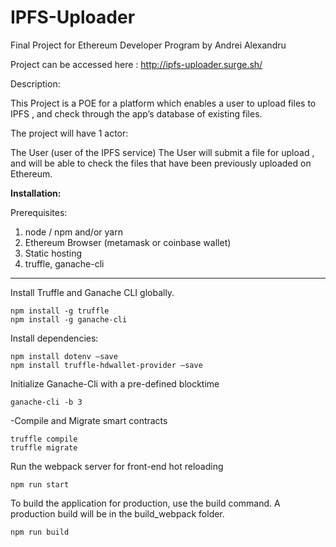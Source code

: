# IPFS-Uploader
Final Project for Ethereum Developer Program by Andrei Alexandru

Project can be accessed here : http://ipfs-uploader.surge.sh/

Description:

This Project is a POE for a platform which enables a user to upload files to IPFS , and check through the app’s database of existing files.

The project will have 1 actor:

The User (user of the IPFS service)
	The User will submit a file for upload , and will be able to check the files that have been previously uploaded on Ethereum.



<b>Installation:</b>

Prerequisites: 

1. node / npm and/or yarn
2. Ethereum Browser (metamask or coinbase wallet)
3. Static hosting
4. truffle, ganache-cli 
-----------------------------------
Install Truffle and Ganache CLI globally. 

	npm install -g truffle
	npm install -g ganache-cli

Install dependencies:
	
	npm install dotenv —save
	npm install truffle-hdwallet-provider —save

Initialize Ganache-Cli with a pre-defined blocktime 
	
	ganache-cli -b 3 

-Compile and Migrate smart contracts

	truffle compile
	truffle migrate

Run the webpack server for front-end hot reloading

	npm run start
	
To build the application for production, use the build command. A production build will be in the build_webpack folder.

	npm run build

